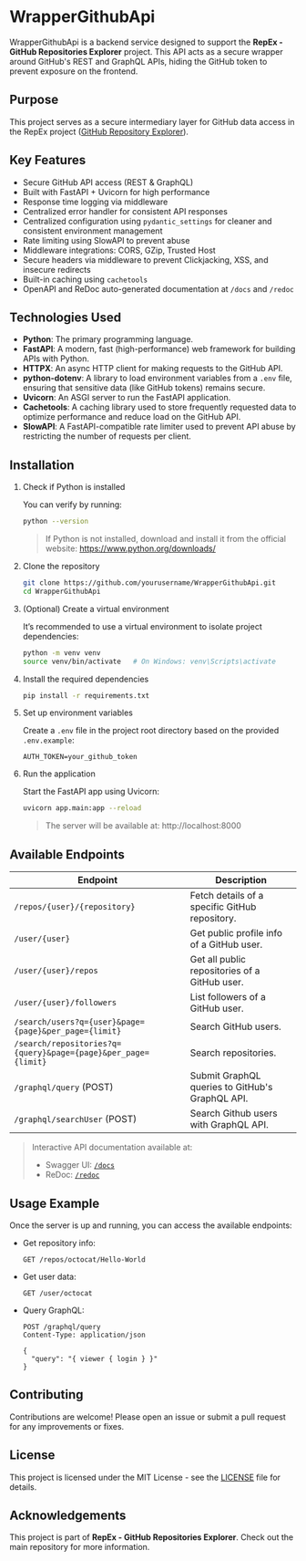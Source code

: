 # WrapperGithubApi

WrapperGithubApi is a backend service designed to support the **RepEx - GitHub Repositories Explorer** project. This API acts as a secure wrapper around GitHub's REST and GraphQL APIs, hiding the GitHub token to prevent exposure on the frontend.

## Purpose

This project serves as a secure intermediary layer for GitHub data access in the RepEx project ([GitHub Repository Explorer](https://github.com/lordzerato/GitHub-repositories-explorer)).

## Key Features

- Secure GitHub API access (REST & GraphQL)
- Built with FastAPI + Uvicorn for high performance
- Response time logging via middleware
- Centralized error handler for consistent API responses
- Centralized configuration using `pydantic_settings` for cleaner and consistent environment management
- Rate limiting using SlowAPI to prevent abuse
- Middleware integrations: CORS, GZip, Trusted Host
- Secure headers via middleware to prevent Clickjacking, XSS, and insecure redirects
- Built-in caching using `cachetools`
- OpenAPI and ReDoc auto-generated documentation at `/docs` and `/redoc`

## Technologies Used

- **Python**: The primary programming language.
- **FastAPI**: A modern, fast (high-performance) web framework for building APIs with Python.
- **HTTPX**: An async HTTP client for making requests to the GitHub API.
- **python-dotenv**: A library to load environment variables from a `.env` file, ensuring that sensitive data (like GitHub tokens) remains secure.
- **Uvicorn**: An ASGI server to run the FastAPI application.
- **Cachetools**: A caching library used to store frequently requested data to optimize performance and reduce load on the GitHub API.
- **SlowAPI**: A FastAPI-compatible rate limiter used to prevent API abuse by restricting the number of requests per client.

## Installation

1. Check if Python is installed

   You can verify by running:

   ```bash
   python --version
   ```

   > If Python is not installed, download and install it from the official website: https://www.python.org/downloads/

2. Clone the repository

   ```bash
   git clone https://github.com/yourusername/WrapperGithubApi.git
   cd WrapperGithubApi
   ```

3. (Optional) Create a virtual environment

   It’s recommended to use a virtual environment to isolate project dependencies:

   ```bash
   python -m venv venv
   source venv/bin/activate   # On Windows: venv\Scripts\activate
   ```

4. Install the required dependencies

   ```bash
   pip install -r requirements.txt
   ```

5. Set up environment variables

   Create a `.env` file in the project root directory based on the provided `.env.example`:

   ```env
   AUTH_TOKEN=your_github_token
   ```

6. Run the application

   Start the FastAPI app using Uvicorn:

   ```bash
   uvicorn app.main:app --reload
   ```

   > The server will be available at: http://localhost:8000

## Available Endpoints

| Endpoint                                                      | Description                                     |
| ------------------------------------------------------------- | ----------------------------------------------- |
| `/repos/{user}/{repository}`                                  | Fetch details of a specific GitHub repository.  |
| `/user/{user}`                                                | Get public profile info of a GitHub user.       |
| `/user/{user}/repos`                                          | Get all public repositories of a GitHub user.   |
| `/user/{user}/followers`                                      | List followers of a GitHub user.                |
| `/search/users?q={user}&page={page}&per_page={limit}`         | Search GitHub users.                            |
| `/search/repositories?q={query}&page={page}&per_page={limit}` | Search repositories.                            |
| `/graphql/query` (POST)                                       | Submit GraphQL queries to GitHub's GraphQL API. |
| `/graphql/searchUser` (POST)                                  | Search Github users with GraphQL API.           |

> Interactive API documentation available at:
>
> - Swagger UI: [`/docs`](http://localhost:8000/docs)
> - ReDoc: [`/redoc`](http://localhost:8000/redoc)

## Usage Example

Once the server is up and running, you can access the available endpoints:

- Get repository info:
  ```http
  GET /repos/octocat/Hello-World
  ```
- Get user data:
  ```http
  GET /user/octocat
  ```
- Query GraphQL:

  ```http
  POST /graphql/query
  Content-Type: application/json

  {
    "query": "{ viewer { login } }"
  }
  ```

## Contributing

Contributions are welcome! Please open an issue or submit a pull request for any improvements or fixes.

## License

This project is licensed under the MIT License - see the [LICENSE](LICENSE) file for details.

## Acknowledgements

This project is part of **RepEx - GitHub Repositories Explorer**. Check out the main repository for more information.
